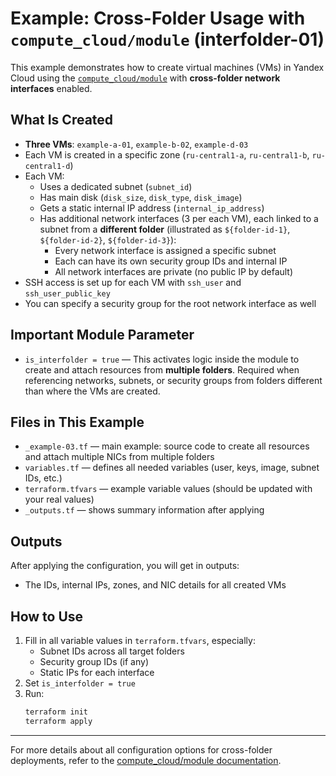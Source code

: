 # Example: Cross-Folder Usage with `compute_cloud/module` (interfolder-01)

This example demonstrates how to create virtual machines (VMs) in Yandex Cloud using the [`compute_cloud/module`](../../module) with **cross-folder network interfaces** enabled.

## What Is Created

- **Three VMs**: `example-a-01`, `example-b-02`, `example-d-03`
- Each VM is created in a specific zone (`ru-central1-a`, `ru-central1-b`, `ru-central1-d`)
- Each VM:
  - Uses a dedicated subnet (`subnet_id`)
  - Has main disk (`disk_size`, `disk_type`, `disk_image`)
  - Gets a static internal IP address (`internal_ip_address`)
  - Has additional network interfaces (3 per each VM), each linked to a subnet from a **different folder** (illustrated as `${folder-id-1}`, `${folder-id-2}`, `${folder-id-3}`):
    - Every network interface is assigned a specific subnet
    - Each can have its own security group IDs and internal IP
    - All network interfaces are private (no public IP by default)
- SSH access is set up for each VM with `ssh_user` and `ssh_user_public_key`
- You can specify a security group for the root network interface as well

## Important Module Parameter

- `is_interfolder = true` — This activates logic inside the module to create and attach resources from **multiple folders**. Required when referencing networks, subnets, or security groups from folders different than where the VMs are created.

## Files in This Example

- `_example-03.tf` — main example: source code to create all resources and attach multiple NICs from multiple folders
- `variables.tf` — defines all needed variables (user, keys, image, subnet IDs, etc.)
- `terraform.tfvars` — example variable values (should be updated with your real values)
- `_outputs.tf` — shows summary information after applying

## Outputs

After applying the configuration, you will get in outputs:
- The IDs, internal IPs, zones, and NIC details for all created VMs

## How to Use

1. Fill in all variable values in `terraform.tfvars`, especially:
    - Subnet IDs across all target folders
    - Security group IDs (if any)
    - Static IPs for each interface
2. Set `is_interfolder = true`
3. Run:
    ```sh
    terraform init
    terraform apply
    ```

---

For more details about all configuration options for cross-folder deployments, refer to the [compute_cloud/module documentation](../../module).